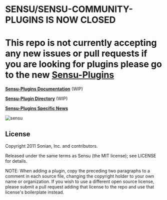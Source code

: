 # SENSU/SENSU-COMMUNITY-PLUGINS IS NOW CLOSED

# This repo is not currently accepting any new issues or pull requests if you are looking for plugins please go to the new [Sensu-Plugins](https://github.com/sensu-plugins)


**[Sensu-Plugins Documentation](http://sensu-plugins.io)** (WIP)

**[Sensu-Plugin Directory](http://sensu-plugins.io/plugins/)** (WIP)

**[Sensu-Plugins Specific News](http://sensu-plugins.io/blog/)**

![sensu](https://raw.github.com/sensu/sensu/master/sensu-logo.png)

## License

Copyright 2011 Sonian, Inc. and contributors.

Released under the same terms as Sensu (the MIT license); see LICENSE
for details.

NOTE: When adding a plugin, copy the preceding two paragraphs to a
comment in each source file, changing the copyright holder to your own
name or organization. If you wish to use a different open source
license, please submit a pull request adding that license to the repo
and use that license's boilerplate instead.
